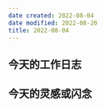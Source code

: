 ```yaml
---
date created: 2022-08-04
date modified: 2022-08-20
title: 2022-08-04
---
```


## 今天的工作日志

## 今天的灵感或闪念
